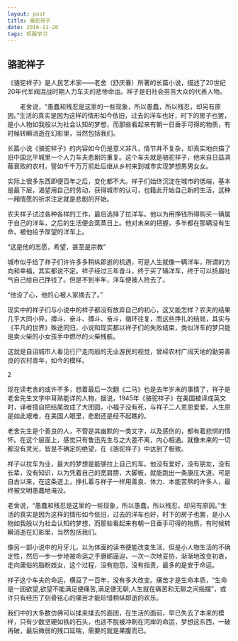 ```yaml
---
layout: post
title: 骆驼祥子
date: 2016-11-20 
tags: 机器学习  
---
```


## 骆驼祥子

《骆驼祥子》是人民艺术家——老舍（舒庆春）所著的长篇小说，描述了20世纪20年代军阀混战时期人力车夫的悲惨命运。祥子是旧社会劳苦大众的代表人物。

　　老舍说，“愚蠢和残忍是这里的一些现象，所以愚蠢，所以残忍，却另有原因。”生活的真实是因为这样的情形如今依旧，过去的洋车也好，时下的房子也罢，是小人物如我般以为社会认知的梦想，而那些看起来有朝一日垂手可得的物质，有时候转瞬消逝在幻影里，当然包括我们。 

长篇小说《骆驼祥子》的内容如今仍是意义非凡，情节并不复杂，却真实地白描了旧中国北平城里一个人力车夫悲剧的重复。这个车夫就是骆驼祥子，他来自日益凋蔽衰败的农村，譬如千千万万前赴后继从乡村来到城市实现梦想男男女女。

实际上很多东西即便百年之后，变化都不大。祥子们始终沉淀在城市的低端，基本是最下层，渴望用自己的劳动，获得城市的认可，也籍此开始自己新的生活，这种一厢情愿的祈求注定就是悲剧的开始。

农夫祥子试过各种各样的工作，最后选择了拉洋车。他以为用挣钱所得购买一辆属于自己的洋车，之后的生活便会蒸蒸日上。他对未来的把握，多半都在那辆没有生命，被他给予厚望的洋车上。

“这是他的志愿，希望，甚至是宗教”

城市似乎给了祥子们许许多多稍纵即逝的机遇，可是人生就像一辆洋车，所谓的方向和幸福，其实都说不定。祥子经过三年奋斗，终于买了辆洋车，终于可以扬眉吐气自己给自己挣钱了。但是不到半年，洋车便被人抢去了。

“他没了心，他的心被人家摘去了。”



现实中的祥子们与小说中的祥子都没有放弃自己的初心，这又能怎样？农夫的结果几乎大同小异，搏斗、奋斗、搏斗、奋斗，循环往复，而这些挣扎的结局，其实与《平凡的世界》殊途同归，小说和现实都以祥子们的失败结束，类似洋车的梦只能是卖火柴的小女孩手中燃尽的火柴残骸。

这就是自诩城市人看见行尸走肉般的无业游民的视觉，曾经农村广阔天地的勤劳善良的农村青年，如今的模样。

2

现在读老舍的或许不多，想着最后一次翻《二马》也是去年岁末的事情了，祥子是老舍先生文字中耳熟能详的人物，据说，1945年《骆驼祥子》在美国被译成英文时，译者擅自把结尾改成了大团圆，小福子没有死，与祥子二人恩恩爱爱。人生原是如此艰难，在美国人眼里，悲剧还是经不起瞧的。

老舍先生是个善良的人，不管是其幽默的一类文字，以及感伤的，都有着悲悯的情怀。在这个层面上，感觉只有鲁迅先生与之大差不离，内心相通。就像未来的一切都没有灵光，皆是不确定的绝望，在《骆驼祥子》中达到了极致。

祥子以拉车为业，最大的梦想是能够拉上自己的车。他没有爱好，没有朋友，没有长辈，没有知识，以为凭着自己的宽肩膀，大脚板，就能跑出一条康庄大道。可是自古以来，在这条道上，挣扎着与祥子一样用善良、体力、本能苦熬的许多人，最终被文明愚蠢地淹没。

老舍说，“愚蠢和残忍是这里的一些现象，所以愚蠢，所以残忍，却另有原因。”生活的真实是因为这样的情形如今依旧，过去的洋车也好，时下的房子也罢，是小人物如我般以为社会认知的梦想，而那些看起来有朝一日垂手可得的物质，有时候转瞬消逝在幻影里，当然包括我们。

像另一部小说中的月牙儿，以为体面的读书便能改变生活，但是小人物生活的不确定性，然后一步一步地被命运之手磨砺逼迫，一次一次地妥协，渐渐地改变初衷，走向庸俗的脂粉妓女，这个过程，没有抱怨，没有指责，最多的是安于命运。

祥子这个车夫的命运，横亘了一百年，没有多大改变。痛苦才是生命本质，“生命是一团欲望,欲望不能满足便痛苦,满足便无聊,人生就在痛苦和无聊之间摇摆”，或许只有经历了刻骨铭心的痛苦才能珍惜稍纵即逝的欢乐。

我们中的大多数仿佛可以揉来揉去的面团，在生活的面前，早已失去了本来的模样，只有少数坚硬如铁的石头，也逃不脱被冲刷在河岸的命运，梦想这东西，一破再破，最后微弱的残口延喘，需要的就是果腹而已。
